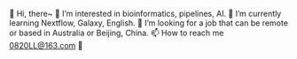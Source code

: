 👋 Hi, there~
👀 I’m interested in bioinformatics, pipelines, AI.
🌱 I’m currently learning Nextflow, Galaxy, English.
💞️ I’m looking for a job that can be remote or based in Australia or Beijing, China.
📫 How to reach me 0820LL@163.com
🐛 
